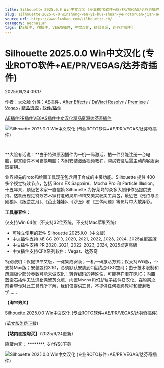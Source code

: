 ```yaml
---
title: Silhouette 2025.0.0 Win中文汉化 (专业ROTO软件+AE/PR/VEGAS/达芬奇插件)
slug: silhouette-2025-0-0-winzhong-wen-yi-hua-zhuan-ye-rotoruan-jian-ae-pr-vegas-da-fen-qi-cha-jian
source_url: https://www.lookae.com/silhouette-ch/
category: aechajian
tags: [AE插件, PR插件, VEGAS插件, 中文汉化, 精品资源, 达芬奇插件]
---
```

# Silhouette 2025.0.0 Win中文汉化 (专业ROTO软件+AE/PR/VEGAS/达芬奇插件)

2025/06/24 09:17

作者：大众脸
分类：[AE插件](https://www.lookae.com/after-effects/aechajian/) / [After Effects](https://www.lookae.com/after-effects/) / [DaVinci Resolve](https://www.lookae.com/qitarjcj/resolvezy/) / [Premiere](https://www.lookae.com/qitarjcj/premierezy/) / [Vegas](https://www.lookae.com/qitarjcj/vegaszy/) / [精品资源](https://www.lookae.com/fufei/) / [软件/插件](https://www.lookae.com/qitarjcj/)

[AE插件](https://www.lookae.com/tag/ae%e6%8f%92%e4%bb%b6/)[PR插件](https://www.lookae.com/tag/pr%e6%8f%92%e4%bb%b6/)[VEGAS插件](https://www.lookae.com/tag/vegas%e6%8f%92%e4%bb%b6/)[中文汉化](https://www.lookae.com/tag/%e4%b8%ad%e6%96%87%e6%b1%89%e5%8c%96/)[精品资源](https://www.lookae.com/tag/%e7%b2%be%e5%93%81%e8%b5%84%e6%ba%90/)[达芬奇插件](https://www.lookae.com/tag/%e8%be%be%e8%8a%ac%e5%a5%87%e6%8f%92%e4%bb%b6/)

![Silhouette 2025.0.0 Win中文汉化 (专业ROTO软件+AE/PR/VEGAS/达芬奇插件)](https://www.lookae.com/wp-content/uploads/2021/08/Silhouette-2022-CHN.jpg "Silhouette 2025.0.0 Win中文汉化 (专业ROTO软件+AE/PR/VEGAS/达芬奇插件)-LookAE.com")

[﻿﻿﻿﻿﻿](http://cloud.video.taobao.com/play/u/null/p/1/e/6/t/1/521612748646.mp4)

**大脸有话说：**由于特殊原因插件为一机一码激活，拍一件只能注册一台电脑，绑定硬件不可更换电脑；内附安装激活视频教程，购买安装后需主动向客服索取密钥。

业界领先的roto和绘画工具现在包含用于合成的主要功能。Silhouette 提供 400 多个视觉特效节点，包括 Boris FX Sapphire、Mocha Pro 和 Particle Illusion。十五年来，顶级艺术家一直信赖 Silhouette 为好莱坞的众多大制作作品提供支持。这款由视觉特效艺术家打造的奥斯卡和艾美奖获奖工具包，最近在《死侍与金刚狼》、《叛逆之月》、《芭比娃娃》、《沙丘》和《三体问题》等影片中大放异彩。

**工具兼容性：**

仅支持Win 64位（不支持32位系统，不支持Mac苹果系统）

* 可独立使用的软件 Silhouette 2025.0.0（中文版）
* 中文插件支持 AE CC 2019, 2020, 2021, 2022, 2023, 2024, 2025或更高版
* 中文插件支持 PR 2020, 2021, 2022, 2023, 2024, 2025或更高版
* 中文插件支持OFX系列软件：Vegas、达芬奇

特别说明：仅提供中文版，一键集成安装；一机一码激活方式；仅支持Win版，不支持Mac版；安装包约3.1G，必须默认安装到C盘约占6.8G空间；由于技术限制和疏漏极少部分参数可能未做汉化；转译编码的特殊性，可能存在潜在BUG；内置蓝宝石插件无法汉化保留英文版，内置Mocha和幻影粒子插件已汉化。在购买之前希望你对此工具有所了解，我们仅提供工具，不提供任何视频教程和使用教学……

**【淘宝购买】**

[Silhouette 2025.0.0 Win中文汉化 (专业ROTO软件+AE/PR/VEGAS/达芬奇插件)](https://item.taobao.com/item.htm?id=638374860567)

[(英文版免费下载)](https://www.lookae.com/silhouette-2025/)

**【站内直接购买】**（2025/6/24更新）

隐藏内容：
\*\*\*\*\*\*\*\*,
[支付¥50](https://www.lookae.com/wp-login.php?redirect_to=https%3A%2F%2Fwww.lookae.com%2Fsilhouette-ch%2F)下载

![Silhouette 2025.0.0 Win中文汉化 (专业ROTO软件+AE/PR/VEGAS/达芬奇插件)](https://img.alicdn.com/imgextra/i2/705956171/O1CN01xmQbHL1vSMnpHYQf2_!!705956171.jpg "Silhouette 2025.0.0 Win中文汉化 (专业ROTO软件+AE/PR/VEGAS/达芬奇插件)-LookAE.com")
